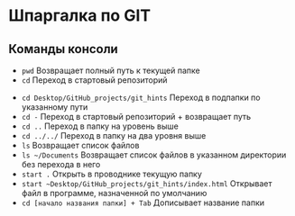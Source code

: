 # Шпаргалка по GIT

## Команды консоли
 + ``` pwd ``` Возвращает полный путь к текущей папке
 + ``` cd ``` Переход в стартовый репозиторий
  - ``` cd Desktop/GitHub_projects/git_hints ``` Переход в подпапки по указанному пути
  - ``` cd - ``` Переход в стартовый репозиторий + возвращает путь
  - ```cd ..```  Переход в папку на уровень выше
  - ``` cd ../../ ``` Переход в папку на два уровня выше
  - ``` ls ``` Возвращает список файлов
  - ``` ls ~/Documents ``` Возвращает список файлов в указанном директории без перехода в него
  - ``` start . ``` Открыть в проводнике текущую папку
  - ``` start ~Desktop/GitHub_projects/git_hints/index.html ``` Открывает файл в программе, назначенной по умолчанию
  - ``` cd [начало названия папки] + Tab ``` Дописывает название папки